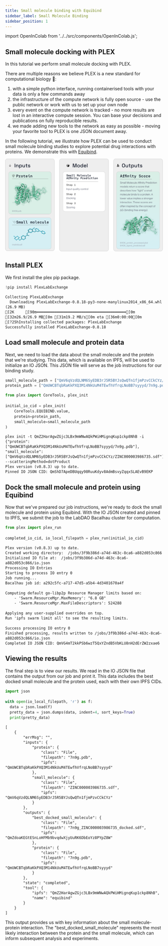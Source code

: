 ```yaml
---
title: Small molecule binding with Equibind
sidebar_label: Small Molecule Binding
sidebar_position: 1
---
```


import OpenInColab from '../../src/components/OpenInColab.js';

<OpenInColab link="https://colab.research.google.com/drive/15nZrm5k9fMdAHfzpR1g_8TPIz9qgRoys?usp=sharing"></OpenInColab>

## Small molecule docking with PLEX

In this tutorial we perform small molecule docking with PLEX.

There are multiple reasons we believe PLEX is a new standard for computational biology 🧫:
1. with a simple python interface, running containerised tools with your data is only a few commands away
2. the infrastructure of the compute network is fully open source - use the public network or work with us to set up your own node
3. every event on the compute network is tracked - no more results are lost in an interactive compute session. You can base your decisions and publications on fully reproducible results.
4. we made adding new tools to the network as easy as possible - moving your favorite tool to PLEX is one JSON document away.

In the following tutorial, we illustrate how PLEX can be used to conduct small molecule binding studies to explore potential drug interactions with proteins. We demonstrate this with [Equibind](https://hannes-stark.com/assets/EquiBind.pdf).

![small-molecule-binding](../../static/img/small-molecule-binding-graphic.png)

## Install PLEX

We first install the plex pip package.


```python
!pip install PlexLabExchange
```

    Collecting PlexLabExchange
      Downloading PlexLabExchange-0.8.18-py3-none-manylinux2014_x86_64.whl (26.9 MB)
    [2K     [90m━━━━━━━━━━━━━━━━━━━━━━━━━━━━━━━━━━━━━━━━[0m [32m26.9/26.9 MB[0m [31m19.2 MB/s[0m eta [36m0:00:00[0m
    [?25hInstalling collected packages: PlexLabExchange
    Successfully installed PlexLabExchange-0.8.18


## Load small molecule and protein data

Next, we need to load the data about the small molecule and the protein that we're studying. This data, which is available on IPFS, will be used to initialize an IO JSON. This JSON file will serve as the job instructions for our binding study.

```python
small_molecule_path = ["QmV6qVzdQLNM6SyEDB3rJ5R5BYJsQwQTn1fjmPzvCCkCYz/ZINC000003986735.sdf"]
protein_path = ["QmUWCBTqbRaKkPXQ3M14NkUuM4TEwfhVfrqLNoBB7syyyd/7n9g.pdb"]
```


```python
from plex import CoreTools, plex_init

initial_io_cid = plex_init(
    CoreTools.EQUIBIND.value,
    protein=protein_path,
    small_molecule=small_molecule_path
)
```

    plex init -t QmZ2HarAgwZGjc3LBx9mWNwAQkPWiHMignqKup1ckp8NhB -i {"protein": ["QmUWCBTqbRaKkPXQ3M14NkUuM4TEwfhVfrqLNoBB7syyyd/7n9g.pdb"], "small_molecule": ["QmV6qVzdQLNM6SyEDB3rJ5R5BYJsQwQTn1fjmPzvCCkCYz/ZINC000003986735.sdf"]} --scatteringMethod=dotProduct
    Plex version (v0.8.3) up to date.
    Pinned IO JSON CID: QmShD7ApeDBUqqy98RuuKdyv8AdmBsvyZqqxSLAEvB9EKP


## Dock the small molecule and protein using Equibind

Now that we've prepared our job instructions, we're ready to dock the small molecule and protein using Equibind. With the IO JSON created and pinned to IPFS, we submit the job to the LabDAO Bacalhau cluster for computation.

```python
from plex import plex_run

completed_io_cid, io_local_filepath = plex_run(initial_io_cid)
```

    Plex version (v0.8.3) up to date.
    Created working directory:  /jobs/3f9b386d-a74d-463c-8ca6-a882d053c866
    Initialized IO file at:  /jobs/3f9b386d-a74d-463c-8ca6-a882d053c866/io.json
    Processing IO Entries
    Starting to process IO entry 0 
    Job running...
    Bacalhau job id: a292c5fc-a717-47d5-a5b4-4d3401670a4f 
    
    Computing default go-libp2p Resource Manager limits based on:
        - 'Swarm.ResourceMgr.MaxMemory': "6.8 GB"
        - 'Swarm.ResourceMgr.MaxFileDescriptors': 524288
    
    Applying any user-supplied overrides on top.
    Run 'ipfs swarm limit all' to see the resulting limits.
    
    Success processing IO entry 0 
    Finished processing, results written to /jobs/3f9b386d-a74d-463c-8ca6-a882d053c866/io.json
    Completed IO JSON CID: QmVG4mT2kkPSb6wzT5QxYZndB5VbKLU8nH2dErZW2zxae6


## Viewing the results

The final step is to view our results. We read in the IO JSON file that contains the output from our job and print it. This data includes the best docked small molecule and the protein used, each with their own IPFS CIDs.


```python
import json

with open(io_local_filepath, 'r') as f:
  data = json.load(f)
  pretty_data = json.dumps(data, indent=4, sort_keys=True)
  print(pretty_data)
```

    [
        {
            "errMsg": "",
            "inputs": {
                "protein": {
                    "class": "File",
                    "filepath": "7n9g.pdb",
                    "ipfs": "QmUWCBTqbRaKkPXQ3M14NkUuM4TEwfhVfrqLNoBB7syyyd"
                },
                "small_molecule": {
                    "class": "File",
                    "filepath": "ZINC000003986735.sdf",
                    "ipfs": "QmV6qVzdQLNM6SyEDB3rJ5R5BYJsQwQTn1fjmPzvCCkCYz"
                }
            },
            "outputs": {
                "best_docked_small_molecule": {
                    "class": "File",
                    "filepath": "7n9g_ZINC000003986735_docked.sdf",
                    "ipfs": "QmZdoaKEGtESnLoHFMb9bvqdwXjyUuRK6DbEoYz8PYpZ8W"
                },
                "protein": {
                    "class": "File",
                    "filepath": "7n9g.pdb",
                    "ipfs": "QmUWCBTqbRaKkPXQ3M14NkUuM4TEwfhVfrqLNoBB7syyyd"
                }
            },
            "state": "completed",
            "tool": {
                "ipfs": "QmZ2HarAgwZGjc3LBx9mWNwAQkPWiHMignqKup1ckp8NhB",
                "name": "equibind"
            }
        }
    ]

This output provides us with key information about the small molecule-protein interaction. The "best_docked_small_molecule" represents the most likely interaction between the protein and the small molecule, which can inform subsequent analysis and experiments.

<OpenInColab link="https://colab.research.google.com/drive/15nZrm5k9fMdAHfzpR1g_8TPIz9qgRoys?usp=sharing"></OpenInColab>
